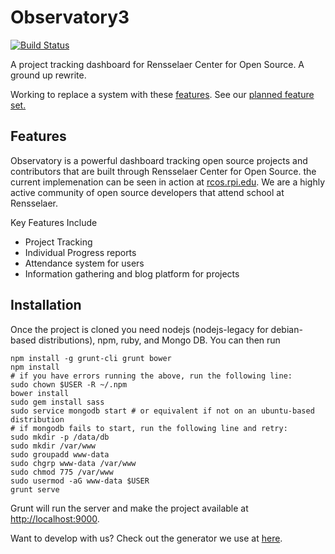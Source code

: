 Observatory3
============

[![Build Status](https://travis-ci.org/rcos/Observatory3.svg?branch=master)](https://travis-ci.org/rcos/Observatory3)

A project tracking dashboard for Rensselaer Center for Open Source. A ground up rewrite.

Working to replace a system with these [features](docs/Legacy_Features.md).
See our [planned feature set.](docs/Feature_Requirements.md)

Features
--------

Observatory is a powerful dashboard tracking open source projects and contributors that are built through Rensselaer Center for Open Source. the current implemenation can be seen in action at [rcos.rpi.edu](http://rcos.rpi.edu). We are a highly active community of open source developers that attend school at Rensselaer.

Key Features Include

- Project Tracking
- Individual Progress reports
- Attendance system for users
- Information gathering and blog platform for projects

Installation
------------

Once the project is cloned you need nodejs (nodejs-legacy for debian-based distributions), npm, ruby, and Mongo DB. You can then run
```
npm install -g grunt-cli grunt bower
npm install
# if you have errors running the above, run the following line:
sudo chown $USER -R ~/.npm
bower install
sudo gem install sass
sudo service mongodb start # or equivalent if not on an ubuntu-based distribution
# if mongodb fails to start, run the following line and retry:
sudo mkdir -p /data/db
sudo mkdir /var/www
sudo groupadd www-data
sudo chgrp www-data /var/www
sudo chmod 775 /var/www
sudo usermod -aG www-data $USER
grunt serve
```

Grunt will run the server and make the project available at [http://localhost:9000](http://localhost:9000). 

Want to develop with us? Check out the generator we use at [here](https://github.com/DaftMonk/generator-angular-fullstack). 
